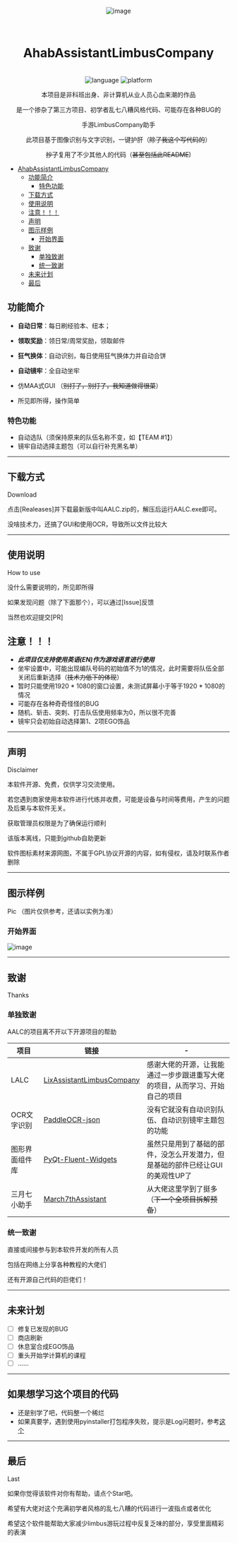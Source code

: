 <div align="center">

![image](./pic/icon/my_icon.png)

<br>

# AhabAssistantLimbusCompany
<br>
<div>
    <img alt="language" src="https://img.shields.io/badge/Language-Python-blue">
    <img alt="platform" src="https://img.shields.io/badge/platform-Windows-blue?style=flat-square&color=4096d8">
</div>


  本项目是非科班出身、非计算机从业人员心血来潮的作品

  是一个掺杂了第三方项目、初学者乱七八糟风格代码、可能存在各种BUG的
  
  手游LimbusCompany助手
  
  此项目基于图像识别与文字识别，一键护肝（~~除了我这个写代码的~~）

  ~~抄了~~复用了不少其他人的代码（~~甚至包括此README~~)
<br>



</div>

<!-- TOC -->
* [AhabAssistantLimbusCompany](#ahabassistantlimbuscompany)
  * [功能简介](#功能简介)
    * [特色功能](#特色功能)
  * [下载方式](#下载方式)
  * [使用说明](#使用说明)
  * [注意！！！](#注意)
  * [声明](#声明)
  * [图示样例](#图示样例)
    * [开始界面](#开始界面)
  * [致谢](#致谢)
    * [单独致谢](#单独致谢)
    * [统一致谢](#统一致谢)
  * [未来计划](#未来计划)
  * [最后](#最后)
<!-- TOC -->


## 功能简介

- **自动日常**：每日刷经验本、纽本；
- **领取奖励**：领日常/周常奖励，领取邮件
- **狂气换体**：自动识别，每日使用狂气换体力并自动合饼
- **自动镜牢**：全自动坐牢

- 仿MAA式GUI （~~别打了，别打了，我知道做得很菜~~）
- 所见即所得，操作简单
### 特色功能
- 自动选队（须保持原来的队伍名称不变，如【TEAM #1】）
- 镜牢自动选择主题包（可以自行补充黑名单）

---
## 下载方式
Download

点击[Realeases]并下载最新版中叫AALC.zip的，解压后运行AALC.exe即可。

没啥技术力，还搞了GUI和使用OCR，导致所以文件比较大

---
## 使用说明
How to use

没什么需要说明的，所见即所得

如果发现问题（除了下面那个），可以通过[Issue]反馈

当然也欢迎提交[PR]

## 注意！！！
- **_此项目仅支持使用英语(EN)作为游戏语言进行使用_**
- 坐牢设置中，可能出现编队号码的初始值不为1的情况，此时需要将队伍全部关闭后重新选择（~~技术力低下的体现~~）
- 暂时只能使用1920 * 1080的窗口设置，未测试屏幕小于等于1920 * 1080的情况
- 可能存在各种奇奇怪怪的BUG
- 随机、斩击、突刺、打击队伍使用频率为0，所以很不完善
- 镜牢只会初始自动选择第1、2项EGO饰品

---

## 声明
Disclaimer

本软件开源、免费，仅供学习交流使用。

若您遇到商家使用本软件进行代练并收费，可能是设备与时间等费用，产生的问题及后果与本软件无关。

获取管理员权限是为了确保运行顺利

该版本离线，只能到github自助更新

软件图标素材来源网图，不属于GPL协议开源的内容，如有侵权，请及时联系作者删除

---


## 图示样例
Pic
（图片仅供参考，还请以实例为准）

### 开始界面
![image](/pic/screenshot/README1.png)


---
## 致谢
Thanks

### 单独致谢
AALC的项目离不开以下开源项目的帮助

| 项目      | 链接                                                                              | -                                         |
|---------|---------------------------------------------------------------------------------|-------------------------------------------|
| LALC    | [LixAssistantLimbusCompany](https://github.com/HSLix/LixAssistantLimbusCompany) | 感谢大佬的开源，让我能通过一步步跟进重写大佬的项目，从而学习、开始自己的项目    |
| OCR文字识别 | [PaddleOCR-json](https://github.com/hiroi-sora/PaddleOCR-json)                  | 没有它就没有自动识别队伍、自动识别镜牢主题包的功能                 |
| 图形界面组件库 | [PyQt-Fluent-Widgets](https://github.com/zhiyiYo/PyQt-Fluent-Widgets)           | 虽然只是用到了基础的部件，没怎么开发潜力，但是基础的部件已经让GUI的美观性UP了 |
| 三月七小助手  | [March7thAssistant](https://github.com/moesnow/March7thAssistant)         | 从大佬这里学到了挺多（~~下一个全项目拆解预备~~）                    |


### 统一致谢
直接或间接参与到本软件开发的所有人员

包括在网络上分享各种教程的大佬们

还有开源自己代码的巨佬们！

---
## 未来计划
- [ ] 修复已发现的BUG
- [ ] 商店刷新
- [ ] 休息室合成EGO饰品
- [ ] 重头开始学计算机的课程
- [ ] ……

---
## 如果想学习这个项目的代码
- 还是别学了吧，代码整一个稀烂
- 如果真要学，遇到使用pyinstaller打包程序失败，提示是Log问题时，参考[这个](https://github.com/ydf0509/nb_log/issues/61)

---
## 最后
Last

如果你觉得该软件对你有帮助，请点个Star吧。

希望有大佬对这个充满初学者风格的乱七八糟的代码进行一波指点或者优化

希望这个软件能帮助大家减少limbus游玩过程中反复乏味的部分，享受里面精彩的表演
